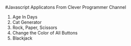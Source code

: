 #Javascript Applicatons From Clever Programmer Channel
1. Age In Days
2. Cat Generator
3. Rock, Paper, Scissors
4. Change the Color of All Buttons
5. Blackjack
